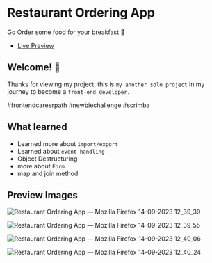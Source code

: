 # Restaurant Ordering App

Go Order some food for your breakfast 🍔

* <a href="https://new-restaurant-ordering-app.netlify.app/">Live Preview</a>

## Welcome! 👋

Thanks for viewing my project, this is `my another solo project` in my journey to become a `front-end developer.`

#frontendcareerpath #newbiechallenge #scrimba

## What learned 

* Learned more about `import/export`
* Learned about `event handling`
* Object Destructuring
* more about `Form`
* map and join method

## Preview Images

  ![Restaurant Ordering App — Mozilla Firefox 14-09-2023 12_39_39](https://github.com/MrSandeepSharma/Restaurant-Ordering-App/assets/142038020/8fadad93-237a-4c15-8cec-5f2557995c7a)

  ![Restaurant Ordering App — Mozilla Firefox 14-09-2023 12_39_55](https://github.com/MrSandeepSharma/Restaurant-Ordering-App/assets/142038020/bbc6cc2d-3667-4c55-8a0b-d241f4810d03)

  ![Restaurant Ordering App — Mozilla Firefox 14-09-2023 12_40_06](https://github.com/MrSandeepSharma/Restaurant-Ordering-App/assets/142038020/666f1b6e-3660-47aa-bef2-b0e190cde296)

  ![Restaurant Ordering App — Mozilla Firefox 14-09-2023 12_40_24](https://github.com/MrSandeepSharma/Restaurant-Ordering-App/assets/142038020/ca2e423d-0553-477e-b94d-5e59afe0669c)
